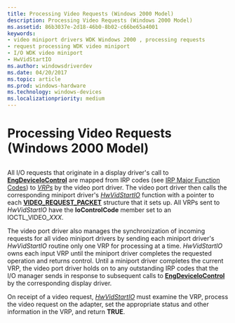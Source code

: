 ```yaml
---
title: Processing Video Requests (Windows 2000 Model)
description: Processing Video Requests (Windows 2000 Model)
ms.assetid: 86b3037e-2d18-46b0-8b02-c66be65a4001
keywords:
- video miniport drivers WDK Windows 2000 , processing requests
- request processing WDK video miniport
- I/O WDK video miniport
- HwVidStartIO
ms.author: windowsdriverdev
ms.date: 04/20/2017
ms.topic: article
ms.prod: windows-hardware
ms.technology: windows-devices
ms.localizationpriority: medium
---
```


# Processing Video Requests (Windows 2000 Model)


## <span id="ddk_processing_video_requests_windows_2000_model__gg"></span><span id="DDK_PROCESSING_VIDEO_REQUESTS_WINDOWS_2000_MODEL__GG"></span>


All I/O requests that originate in a display driver's call to [**EngDeviceIoControl**](https://msdn.microsoft.com/library/windows/hardware/ff564838) are mapped from IRP codes (see [IRP Major Function Codes](https://msdn.microsoft.com/library/windows/hardware/ff550710)) to [*VRPs*](https://msdn.microsoft.com/library/windows/hardware/ff556344#wdkgloss-video-request-packet--vrp-) by the video port driver. The video port driver then calls the corresponding miniport driver's [*HwVidStartIO*](https://msdn.microsoft.com/library/windows/hardware/ff567367) function with a pointer to each [**VIDEO\_REQUEST\_PACKET**](https://msdn.microsoft.com/library/windows/hardware/ff570547) structure that it sets up. All VRPs sent to *HwVidStartIO* have the **IoControlCode** member set to an IOCTL\_VIDEO\_*XXX*.

The video port driver also manages the synchronization of incoming requests for all video miniport drivers by sending each miniport driver's *HwVidStartIO* routine only one VRP for processing at a time. *HwVidStartIO* owns each input VRP until the miniport driver completes the requested operation and returns control. Until a miniport driver completes the current VRP, the video port driver holds on to any outstanding IRP codes that the I/O manager sends in response to subsequent calls to [**EngDeviceIoControl**](https://msdn.microsoft.com/library/windows/hardware/ff564838) by the corresponding display driver.

On receipt of a video request, [*HwVidStartIO*](https://msdn.microsoft.com/library/windows/hardware/ff567367) must examine the VRP, process the video request on the adapter, set the appropriate status and other information in the VRP, and return **TRUE**.

 

 





